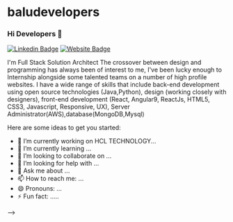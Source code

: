 # baludevelopers
### Hi Developers 👋

[![Linkedin Badge](https://img.shields.io/badge/-Balu-blue?style=flat-square&logo=Linkedin&logoColor=white&link=https://www.linkedin.com/feed/)](https://www.linkedin.com/feed/)
[![Website Badge](https://img.shields.io/badge/StackOverflow-Balu-yellow)](https://stackoverflow.com/)

I'm
Full Stack Solution Architect
The crossover between design and programming has always been of interest to me, I've been lucky enough to Internship alongside some talented teams on a number of high profile websites. I have a wide range of skills that include back-end development using open source technologies (Java,Python), design (working closely with designers), front-end development (React, Angular9, ReactJs, HTML5, CSS3, Javascript, Responsive, UX), Server Administrator(AWS),database(MongoDB,Mysql)


Here are some ideas to get you started:

- 🔭 I’m currently working on HCL TECHNOLOGY...
- 🌱 I’m currently learning ...
- 👯 I’m looking to collaborate on ...
- 🤔 I’m looking for help with ...
- 💬 Ask me about ...
- 📫 How to reach me: ...
- 😄 Pronouns: ...
- ⚡ Fun fact: .....

-->
